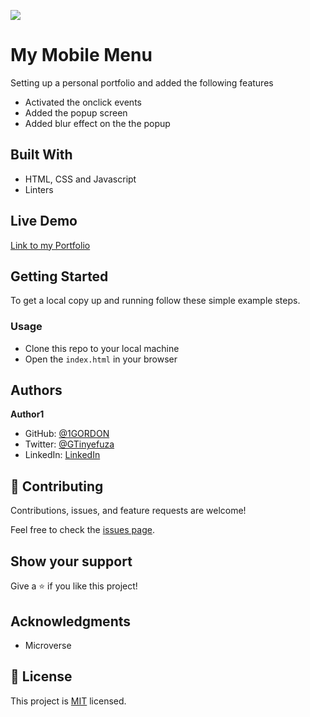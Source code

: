 ![](https://img.shields.io/badge/Microverse-blueviolet)

# My Mobile Menu

Setting up a personal portfolio and added the following features

- Activated the onclick events
- Added the popup screen
- Added blur effect on the the popup

## Built With

- HTML, CSS and Javascript
- Linters

## Live Demo

[Link to my Portfolio](https://1gordon.github.io/my-portfolio/)

## Getting Started

To get a local copy up and running follow these simple example steps.

### Usage

- Clone this repo to your local machine
- Open the `index.html` in your browser

## Authors

**Author1**

- GitHub: [@1GORDON](https://github.com/1GORDON)
- Twitter: [@GTinyefuza](https://twitter.com/Tinyefuza)
- LinkedIn: [LinkedIn](www.linkedin.com/in/tinyefuza-gordon-935747213)

## 🤝 Contributing

Contributions, issues, and feature requests are welcome!

Feel free to check the [issues page](https://github.com/1GORDON/gitflow/issues).

## Show your support

Give a ⭐️ if you like this project!

## Acknowledgments

- Microverse

## 📝 License

This project is [MIT](./MIT.md) licensed.

